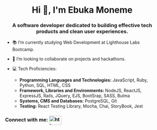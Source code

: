<h1 align="center">Hi 👋, I'm Ebuka Moneme </h1>
<h3 align="center">A software developer dedicated to building effective tech products and clean user experiences.</h3>

- 📚 I’m currently studying Web Development at Lighthouse Labs Bootcamp.

- 🧠 I’m looking to collaborate on projects and hackathons.	

- 💻 Tech Proficiencies:
  - **Programming Languages and Technologies:** JavaScript, Ruby, Python, SQL,  HTML, CSS
  - **Framework, Libraries and Environments:** NodeJS, ReactJS, ExpressJS, Rails, JQuery, EJS, BootSrap, SASS, Bulma
  - **Systems,  CMS and Databases:** PostgreSQL, Git
  - **Testing:** React Testing Library, Mocha, Chai, StoryBook, Jest

<h3 align="left">Connect with me: <a href="https://linkedin.com/in/ahmedtarabia/" color=“blue” target="blank"><img align="center" src="https://cdn.jsdelivr.net/npm/simple-icons@3.0.1/icons/linkedin.svg" alt="https://www.linkedin.com/in/ahmedtarabia/" height="30" width="40" /></a></h3>
<!--
**EbukaMoneme/EbukaMoneme** is a ✨ _special_ ✨ repository because its `README.md` (this file) appears on your GitHub profile.

Here are some ideas to get you started:

- 🔭 I’m currently working on ...
- 🌱 I’m currently learning ...
- 👯 I’m looking to collaborate on ...
- 🤔 I’m looking for help with ...
- 💬 Ask me about ...
- 📫 How to reach me: ...
- 😄 Pronouns: ...
- ⚡ Fun fact: ...
-->
